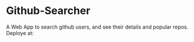 # Github-Searcher
A Web App to search github users, and see their details and popular repos.<br>
Deploye at: 
